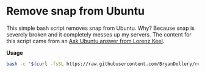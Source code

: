 # Remove snap from Ubuntu

This simple bash script removes snap from Ubuntu. Why? Because snap is severely broken and it completely messes up my servers. The content for this script came from an [Ask Ubuntu answer from Lorenz Keel](https://askubuntu.com/a/1285102/392607).

**Usage**

```bash
bash -c "$(curl -fsSL https://raw.githubusercontent.com/BryanDollery/remove-snap/main/remove-snap.sh)"
```
